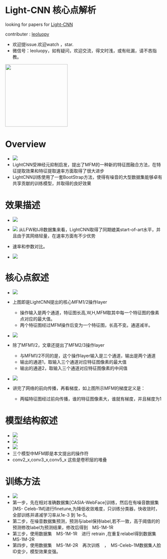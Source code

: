 

# Light-CNN 核心点解析

looking for papers for [Light-CNN](https://arxiv.org/abs/1511.02683v2)

contributer : [leoluopy](https://github.com/leoluopy)

+ 欢迎提issue.欢迎watch ，star.
+ 微信号：leoluopy，如有疑问，欢迎交流，得文时浅，或有纰漏，请不吝指教。

<img width="200" height="200" src="https://github.com/leoluopy/paper_discussing/blob/master/wechat_id.jpeg"/>


# Overview
+ ![](./MFM_struct.png)
+ LightCNN受神经元抑制启发，提出了MFM的一种新的特征图融合方法，在特征提取效果和特征提取速率方面取得了很大进步
+ LightCNN训练使用了一套BootStrap方法，使得有噪音的大型数据集能够卓有共享贡献的训练模型，并取得的良好效果

# 效果描述
+ ![](LFW_effe.png)
+ ![](IJB_effe.png)
从LFW和IJB数据集来看，LightCNN取得了同期媲美start-of-art水平，并且由于其网络轻量，在速率方面有不少优势
+ 速率和参数对比。

+ ![](./speed.png)

# 核心点叙述
+ ![](MFM_equation_12.png)
+ 上图即是LightCNN提出的核心MFM1/2操作layer
    + 操作输入是两个通道，特征图长高,W,H,MFM取其中每一个特征图的像素点对应的最大值。
    + 两个特征图经过MFM操作后变为一个特征图，长高不变。通道减半。
+ ![](./MFM_32equation.png)
+ 除了MFM1/2，文章还提出了MFM2/3操作layer
    + 与MFM1/2不同的是，这个操作layer输入是三个通道，输出是两个通道
    + 输出的通道1，取输入三个通道对应特征图像素的最大值
    + 输出的通道2，取输入三个通道对应特征图像素的中间值

+ ![](./MFM_gradient.png)
+ 讲完了网络的前向传播，再看梯度，如上图所示MFM的梯度定义是：
    + 两幅特征图经过前向传播，谁的特征图像素大，谁就有梯度，并且梯度为1

# 模型结构叙述
+ ![](./lightCNN4.png)
+ ![](./lightCNN9.png)
+ ![](./lightCNN29.png)
+ 三个模型中MFM即是本文提出的操作符
+ conv2_x,conv3_x,conv5_x 这些是卷积层的堆叠

# 训练方法
+ ![](./bootscrap_effe.png)
+ 第一步，先在相对准确数据集[CASIA-WebFace]训练，然后在有噪音数据集[MS-
Celeb-1M]进行finetune,为降低收敛难度，只训练分类器，快收敛时，全部训练并递减学习率从1e-3 到 1e-5。
+ 第二步，在噪音数据集预测，预测与label保持label,若不一致，高于阈值的的预测修改label为预测结果，修改后得到　MS-1M-1R
+ 第三步，使用数据集　MS-1M-1R　进行 retrain ,在重复relabel得到数据集MS-1M-2R
+ 第四步，使用数据集　MS-1M-2R　再次训练　，　MS-Celeb-1M数据集人脸ID变少，模型效果变强。



